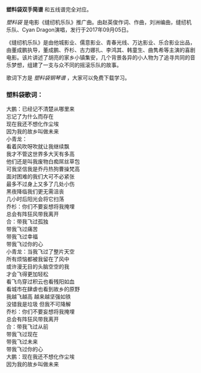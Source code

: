 

**塑料袋双手简谱** 和五线谱完全对应。

_塑料袋_ 是电影《缝纫机乐队》推广曲。由赵英俊作词、作曲，刘洲编曲，缝纫机乐队、Cyan Dragon演唱，发行于2017年09月05日。

《缝纫机乐队》是由他城影业、儒意影业、青春光线、万达影业、乐合影业出品，由董成鹏执导，董成鹏、乔杉、古力娜扎、李鸿其、韩童生、曲隽希等主演的喜剧电影。该片讲述了胡亮的家乡小镇集安，几个背景各异的小人物为了追寻共同的音乐梦想，组建了一支与众不同的摇滚乐队的故事。

歌词下方是 _塑料袋钢琴谱_ ，大家可以免费下载学习。

### 塑料袋歌词：

大鹏：已经记不清楚从哪里来  
忘记了为什么而存在  
现在我还不想化作尘埃  
因为我的故乡叫做未来  
小青龙：  
看着风吹呀吹就让我继续飘  
我才不管这世界多大天有多高  
他们还是叫我废物白痴屌丝草包  
可我坚信我是乔丹热狗曹操梵高  
面对困难的我们大可不必紧张  
最多不过身上又多了几处小伤  
黑夜降临我们更无需沮丧  
几小时后阳光会将它扫荡  
乔杉：你们不要妄想将我掩埋  
总会有阵狂风带我离开  
合：带我飞过孤独  
带我飞过痛苦  
带我飞过幸福  
带我飞过你的心  
小青龙：当我飞过了整片天空  
所有烦恼都被我留在了风中  
或许漫无目的头脑空空的我  
才会飞得更加轻松  
看飞鸟穿过积云也看残阳如血  
看城市在肆虐也看到故乡的原野  
我越飞越高 越来越坚强如铁  
没错我是垃圾 但我不可降解  
乔杉：你们不要妄想将我掩埋  
总会有阵狂风带我离开  
合：带我飞过从前  
带我飞过现在  
带我飞过未来  
带我飞过你的心  
大鹏：现在我还不想化作尘埃  
因为我的故乡叫做未来

